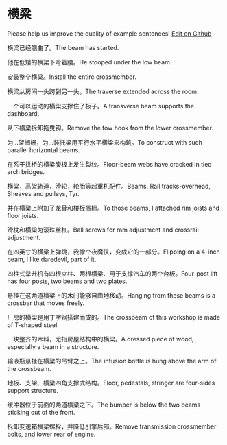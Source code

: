 # 横梁

Please help us improve the quality of example sentences! [Edit on Github](https://github.com/jiyushe/jiyu-example-sentence-source/blob/main/chinese/hengliang.md)

<p><span class="chinese">横梁已经翘曲了。</span><span class="english">The beam has started.</span></p>

<p><span class="chinese">他在低矮的横梁下弯着腰。</span><span class="english">He stooped under the low beam.</span></p>

<p><span class="chinese">安装整个横梁。</span><span class="english">Install the entire crossmember.</span></p>

<p><span class="chinese">横梁从房间一头跨到另一头。</span><span class="english">The traverse extended across the room.</span></p>

<p><span class="chinese">一个可以运动的横梁支撑住了板子。</span><span class="english">A transverse beam supports the dashboard.</span></p>

<p><span class="chinese">从下横梁拆卸拖曳钩。</span><span class="english">Remove the tow hook from the lower crossmember.</span></p>

<p><span class="chinese">为…架搁栅，为…装托梁用平行水平横梁来构筑。</span><span class="english">To construct with such parallel horizontal beams.</span></p>

<p><span class="chinese">在系干拱桥的横梁腹板上发生裂纹。</span><span class="english">Floor-beam webs have cracked in tied arch bridges.</span></p>

<p><span class="chinese">横梁，高架轨道，滑轮，轮胎等起重机配件。</span><span class="english">Beams, Rail tracks-overhead, Sheaves and pulleys, Tyr.</span></p>

<p><span class="chinese">并在横梁上附加了龙骨和楼板搁栅。</span><span class="english">To those beams, I attached rim joists and floor joists.</span></p>

<p><span class="chinese">滑枕和横梁为滚珠丝杠。</span><span class="english">Ball screws for ram adjustment and crossrail adjustment.</span></p>

<p><span class="chinese">在四英寸的横梁上弹跳，我像个夜魔侠，变成它的一部分。</span><span class="english">Flipping on a 4-inch beam, I like daredevil, part of it.</span></p>

<p><span class="chinese">四柱式举升机有四根立柱、两根横梁、用于支撑汽车的两个台板。</span><span class="english">Four-post lift has four posts, two beams and two plates.</span></p>

<p><span class="chinese">悬挂在这两道横梁上的木闩能够自由地移动。</span><span class="english">Hanging from these beams is a crossbar that moves freely.</span></p>

<p><span class="chinese">厂房的横梁是用丁字钢搭建而成的。</span><span class="english">The crossbeam of this workshop is made of T-shaped steel.</span></p>

<p><span class="chinese">一块整齐的木料，尤指房屋结构中的横梁。</span><span class="english">A dressed piece of wood, especially a beam in a structure.</span></p>

<p><span class="chinese">输液瓶悬挂在横梁的吊臂之上。</span><span class="english">The infusion bottle is hung above the arm of the crossbeam.</span></p>

<p><span class="chinese">地板、支架、横梁四角支撑式结构。</span><span class="english">Floor, pedestals, stringer are four-sides support structure.</span></p>

<p><span class="chinese">缓冲器位于前面的两道横梁之下。</span><span class="english">The bumper is below the two beams sticking out of the front.</span></p>

<p><span class="chinese">拆卸变速箱横梁螺栓，并降低引擎后部。</span><span class="english">Remove transmission crossmember bolts, and lower rear of engine.</span></p>

